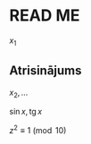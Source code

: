 # READ ME

$x_1$

## Atrisinājums

$x_2, \ldots$

$\sin x, \mbox{tg}\, x$

$z^2 \equiv 1 \pmod {10}$

